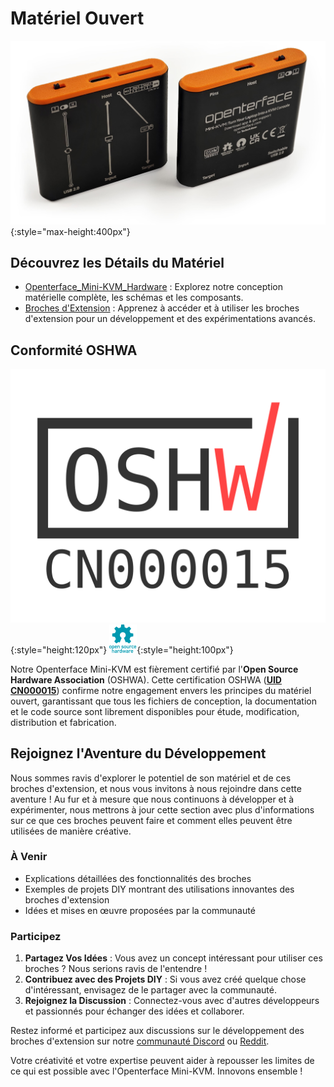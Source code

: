 # Matériel Ouvert

![basic-two-sides-angled](images/product/basic-two-sides-angled.jpg){:style="max-height:400px"}

## Découvrez les Détails du Matériel

- [Openterface_Mini-KVM_Hardware](https://github.com/TechxArtisanStudio/Openterface_Mini-KVM_Hardware) : Explorez notre conception matérielle complète, les schémas et les composants.
- [Broches d'Extension](pin.md) : Apprenez à accéder et à utiliser les broches d'extension pour un développement et des expérimentations avancés.

## Conformité OSHWA

![UID-CN000015](images/trademark/oshw-cn000015.svg){:style="height:120px"}
![Open Source Hardware Association](images/trademark/open-source-hardware.svg){:style="height:100px"}

Notre Openterface Mini-KVM est fièrement certifié par l'**Open Source Hardware Association** (OSHWA). Cette certification OSHWA ([**UID CN000015**](https://certification.oshwa.org/cn000015.html)) confirme notre engagement envers les principes du matériel ouvert, garantissant que tous les fichiers de conception, la documentation et le code source sont librement disponibles pour étude, modification, distribution et fabrication.

## Rejoignez l'Aventure du Développement

Nous sommes ravis d'explorer le potentiel de son matériel et de ces broches d'extension, et nous vous invitons à nous rejoindre dans cette aventure ! Au fur et à mesure que nous continuons à développer et à expérimenter, nous mettrons à jour cette section avec plus d'informations sur ce que ces broches peuvent faire et comment elles peuvent être utilisées de manière créative.

### À Venir
- Explications détaillées des fonctionnalités des broches
- Exemples de projets DIY montrant des utilisations innovantes des broches d'extension
- Idées et mises en œuvre proposées par la communauté

### Participez
1. **Partagez Vos Idées** : Vous avez un concept intéressant pour utiliser ces broches ? Nous serions ravis de l'entendre !
2. **Contribuez avec des Projets DIY** : Si vous avez créé quelque chose d'intéressant, envisagez de le partager avec la communauté.
3. **Rejoignez la Discussion** : Connectez-vous avec d'autres développeurs et passionnés pour échanger des idées et collaborer.

Restez informé et participez aux discussions sur le développement des broches d'extension sur notre [communauté Discord](/discord) ou [Reddit](/reddit).

Votre créativité et votre expertise peuvent aider à repousser les limites de ce qui est possible avec l'Openterface Mini-KVM. Innovons ensemble !
